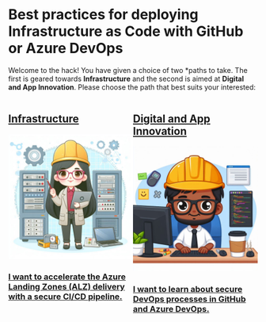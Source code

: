 # Best practices for deploying Infrastructure as Code with GitHub or Azure DevOps

Welcome to the hack! You have given a choice of two *paths to take. The first is geared towards **Infrastructure** and the second is aimed at **Digital and App Innovation**. Please choose the path that best suits your interested:

<div style="display:flex;"> 
    <div style="flex: 1;">
        <a href="infra/introduction.html">
            <H2>Infrastructure</H2>
            <img src="images/infra.jpg">
            <H3>I want to accelerate the Azure Landing Zones (ALZ) delivery with a secure CI/CD pipeline.</H3>
        </a>
    </div>
    <div style="flex: 1;">
        <a href="apps/introduction.html">
            <H2>Digital and App Innovation</H2>
            <img src="images/apps.jpg">
            <H3>I want to learn about secure DevOps processes in GitHub and Azure DevOps.</H3>
        </a>
    </div>
</div>
